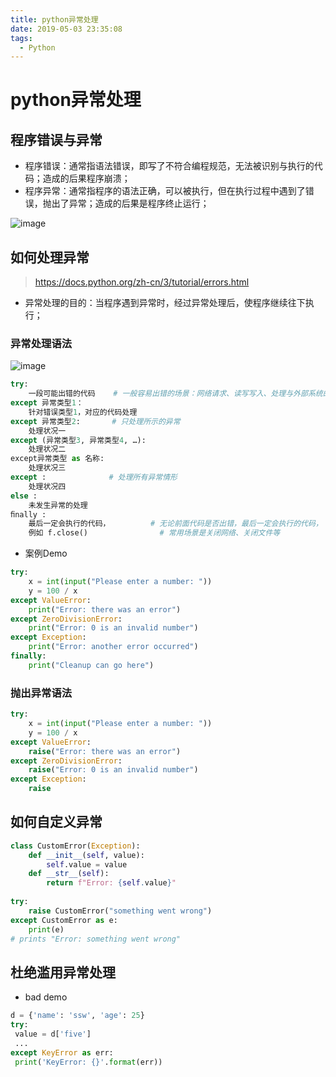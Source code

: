 ```yaml
---
title: python异常处理
date: 2019-05-03 23:35:08
tags: 
  - Python
---
```


# python异常处理

## 程序错误与异常

- 程序错误：通常指语法错误，即写了不符合编程规范，无法被识别与执行的代码；造成的后果程序崩溃；
- 程序异常：通常指程序的语法正确，可以被执行，但在执行过程中遇到了错误，抛出了异常；造成的后果是程序终止运行；

![image](https://cdn.staticaly.com/gh/sswfive/blog-pic@main/20230807/image.4ktr3t5ckwe0.png)

## 如何处理异常

> https://docs.python.org/zh-cn/3/tutorial/errors.html

- 异常处理的目的：当程序遇到异常时，经过异常处理后，使程序继续往下执行；

### **异常处理语法**

![image](https://cdn.staticaly.com/gh/sswfive/blog-pic@main/20230807/image.6m97s0ien180.webp)

```python
try:
    一段可能出错的代码    # 一般容易出错的场景：网络请求、读写写入、处理与外部系统的交互
except 异常类型1：
    针对错误类型1，对应的代码处理
except 异常类型2:       # 只处理所示的异常
    处理状况一
except (异常类型3, 异常类型4, …):
    处理状况二
except异常类型 as 名称:
    处理状况三
except :              # 处理所有异常情形
    处理状况四
else :
    未发生异常的处理
ﬁnally :
    最后一定会执行的代码，         # 无论前面代码是否出错，最后一定会执行的代码，
    例如 f.close()                # 常用场景是关闭网络、关闭文件等
```

- 案例Demo

```python
try:
    x = int(input("Please enter a number: "))
    y = 100 / x
except ValueError:
    print("Error: there was an error")
except ZeroDivisionError:
    print("Error: 0 is an invalid number")
except Exception:
    print("Error: another error occurred")
finally:
    print("Cleanup can go here")
```

### 抛出异常语法

```python
try:
    x = int(input("Please enter a number: "))
    y = 100 / x
except ValueError:
    raise("Error: there was an error")
except ZeroDivisionError:
    raise("Error: 0 is an invalid number")
except Exception:
    raise
```



## 如何自定义异常

```Python
class CustomError(Exception): 
    def __init__(self, value): 
        self.value = value
    def __str__(self): 
        return f"Error: {self.value}"
      
try:
    raise CustomError("something went wrong")
except CustomError as e:
    print(e)
# prints "Error: something went wrong"
```



## 杜绝滥用异常处理

- bad demo

```python
d = {'name': 'ssw', 'age': 25}
try:
 value = d['five']
 ...
except KeyError as err:
 print('KeyError: {}'.format(err))
```

